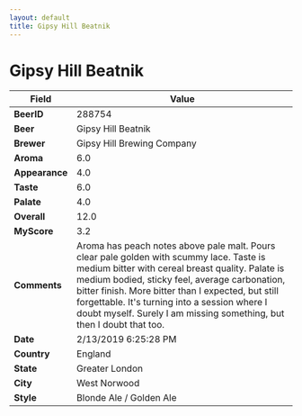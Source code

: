 ```yaml
---
layout: default
title: Gipsy Hill Beatnik
---
```


# Gipsy Hill Beatnik

| Field         | Value     |
|---------------|-----------|
| **BeerID** | 288754 |
| **Beer** | Gipsy Hill Beatnik |
| **Brewer** | Gipsy Hill Brewing Company |
| **Aroma** | 6.0 |
| **Appearance** | 4.0 |
| **Taste** | 6.0 |
| **Palate** | 4.0 |
| **Overall** | 12.0 |
| **MyScore** | 3.2 |
| **Comments** | Aroma has peach notes above pale malt. Pours clear pale golden with scummy lace. Taste is medium bitter with cereal breast quality. Palate is medium bodied, sticky feel, average carbonation, bitter finish. More bitter than I expected, but still forgettable. It's turning into a session where I doubt myself. Surely I am missing something, but then I doubt that too. |
| **Date** | 2/13/2019 6:25:28 PM |
| **Country** | England |
| **State** | Greater London |
| **City** | West Norwood |
| **Style** | Blonde Ale / Golden Ale |
